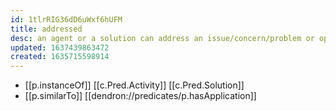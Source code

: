 ```yaml
---
id: 1tlrRIG36dD6uWxf6hUFM
title: addressed
desc: an agent or a solution can address an issue/concern/problem or opportunity
updated: 1637439863472
created: 1635715598914
---
```




- [[p.instanceOf]] [[c.Pred.Activity]] [[c.Pred.Solution]]
- [[p.similarTo]] [[dendron://predicates/p.hasApplication]]
